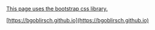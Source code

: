 [This page uses the bootstrap css library.](https://startbootstrap.com/)

[https://bgoblirsch.github.io](https://bgoblirsch.github.io)
